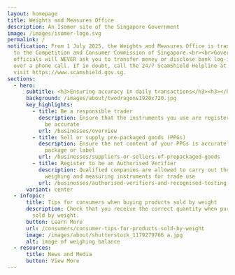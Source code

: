 ```yaml
---
layout: homepage
title: Weights and Measures Office
description: An Isomer site of the Singapore Government
image: /images/isomer-logo.svg
permalink: /
notification: From 1 July 2025, the Weights and Measures Office is transferred
  to the Competition and Consumer Commission of Singapore.<br><br>Government
  officials will NEVER ask you to transfer money or disclose bank log-in details
  over a phone call. If in doubt, call the 24/7 ScamShield Helpline at 1799 or
  visit https://www.scamshield.gov.sg.
sections:
  - hero:
      subtitle: <h3>Ensuring accuracy in daily transactions</h3><h3></h3>
      background: /images/about/twodragons1920x720.jpg
      key_highlights:
        - title: Be a responsible trader
          description: Ensure that the instruments you use are registered and verified to
            be accurate
          url: /businesses/overview
        - title: Sell or supply pre-packaged goods (PPGs)
          description: Ensure the net content of your PPGs is accurately stated on the
            package or label
          url: /businesses/suppliers-or-sellers-of-prepackaged-goods
        - title: Register to be an Authorised Verifier
          description: Qualified companies are allowed to carry out the verification of
            weighing and measuring instruments for trade use
          url: /businesses/authorised-verifiers-and-recognised-testing-laboratories
      variant: center
  - infopic:
      title: Tips for consumers when buying products sold by weight
      description: Check that you receive the correct quantity when purchasing goods
        sold by weight.
      button: Learn More
      url: /consumers/consumer-tips-for-products-sold-by-weight
      image: /images/about/shutterstock_1179279766 a.jpg
      alt: image of weighing balance
  - resources:
      title: News and Media
      button: View More
---
```

